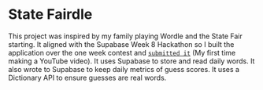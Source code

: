 # State Fairdle

This project was inspired by my family playing Wordle and the State Fair starting. It aligned with the Supabase Week 8 Hackathon so I built the application over the one week contest and [`submitted it`](https://youtu.be/uA0cx9ikEaA) (My first time making a YouTube video). It uses Supabase to store and read daily words. It also wrote to Supabase to keep daily metrics of guess scores. It uses a Dictionary API to ensure guesses are real words. 
